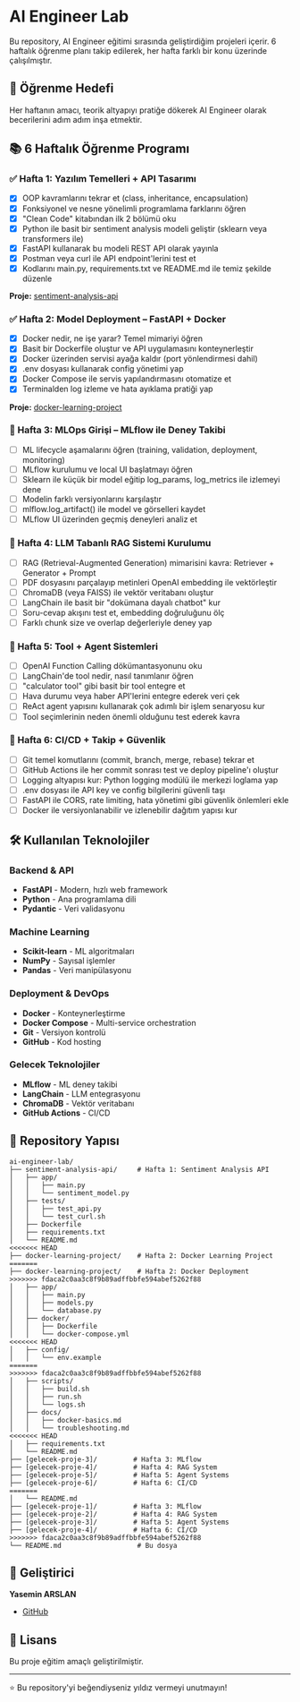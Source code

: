 # AI Engineer Lab

Bu repository, AI Engineer eğitimi sırasında geliştirdiğim projeleri içerir. 6 haftalık öğrenme planı takip edilerek, her hafta farklı bir konu üzerinde çalışılmıştır.

## 🎯 Öğrenme Hedefi

Her haftanın amacı, teorik altyapıyı pratiğe dökerek AI Engineer olarak becerilerini adım adım inşa etmektir.

## 📚 6 Haftalık Öğrenme Programı

### ✅ Hafta 1: Yazılım Temelleri + API Tasarımı
- [x] OOP kavramlarını tekrar et (class, inheritance, encapsulation)
- [x] Fonksiyonel ve nesne yönelimli programlama farklarını öğren
- [x] "Clean Code" kitabından ilk 2 bölümü oku
- [x] Python ile basit bir sentiment analysis modeli geliştir (sklearn veya transformers ile)
- [x] FastAPI kullanarak bu modeli REST API olarak yayınla
- [x] Postman veya curl ile API endpoint'lerini test et
- [x] Kodlarını main.py, requirements.txt ve README.md ile temiz şekilde düzenle

**Proje:** [sentiment-analysis-api](./sentiment-analysis-api/)

### ✅ Hafta 2: Model Deployment – FastAPI + Docker
- [x] Docker nedir, ne işe yarar? Temel mimariyi öğren
- [x] Basit bir Dockerfile oluştur ve API uygulamasını konteynerleştir
- [x] Docker üzerinden servisi ayağa kaldır (port yönlendirmesi dahil)
- [x] .env dosyası kullanarak config yönetimi yap
- [x] Docker Compose ile servis yapılandırmasını otomatize et
- [x] Terminalden log izleme ve hata ayıklama pratiği yap

**Proje:** [docker-learning-project](./docker-learning-project/)

### 🔄 Hafta 3: MLOps Girişi – MLflow ile Deney Takibi
- [ ] ML lifecycle aşamalarını öğren (training, validation, deployment, monitoring)
- [ ] MLflow kurulumu ve local UI başlatmayı öğren
- [ ] Sklearn ile küçük bir model eğitip log_params, log_metrics ile izlemeyi dene
- [ ] Modelin farklı versiyonlarını karşılaştır
- [ ] mlflow.log_artifact() ile model ve görselleri kaydet
- [ ] MLflow UI üzerinden geçmiş deneyleri analiz et

### 🔄 Hafta 4: LLM Tabanlı RAG Sistemi Kurulumu
- [ ] RAG (Retrieval-Augmented Generation) mimarisini kavra: Retriever + Generator + Prompt
- [ ] PDF dosyasını parçalayıp metinleri OpenAI embedding ile vektörleştir
- [ ] ChromaDB (veya FAISS) ile vektör veritabanı oluştur
- [ ] LangChain ile basit bir "dokümana dayalı chatbot" kur
- [ ] Soru-cevap akışını test et, embedding doğruluğunu ölç
- [ ] Farklı chunk size ve overlap değerleriyle deney yap

### 🔄 Hafta 5: Tool + Agent Sistemleri
- [ ] OpenAI Function Calling dökümantasyonunu oku
- [ ] LangChain'de tool nedir, nasıl tanımlanır öğren
- [ ] "calculator tool" gibi basit bir tool entegre et
- [ ] Hava durumu veya haber API'lerini entegre ederek veri çek
- [ ] ReAct agent yapısını kullanarak çok adımlı bir işlem senaryosu kur
- [ ] Tool seçimlerinin neden önemli olduğunu test ederek kavra

### 🔄 Hafta 6: CI/CD + Takip + Güvenlik
- [ ] Git temel komutlarını (commit, branch, merge, rebase) tekrar et
- [ ] GitHub Actions ile her commit sonrası test ve deploy pipeline'ı oluştur
- [ ] Logging altyapısı kur: Python logging modülü ile merkezi loglama yap
- [ ] .env dosyası ile API key ve config bilgilerini güvenli taşı
- [ ] FastAPI ile CORS, rate limiting, hata yönetimi gibi güvenlik önlemleri ekle
- [ ] Docker ile versiyonlanabilir ve izlenebilir dağıtım yapısı kur

## 🛠️ Kullanılan Teknolojiler

### Backend & API
- **FastAPI** - Modern, hızlı web framework
- **Python** - Ana programlama dili
- **Pydantic** - Veri validasyonu

### Machine Learning
- **Scikit-learn** - ML algoritmaları
- **NumPy** - Sayısal işlemler
- **Pandas** - Veri manipülasyonu

### Deployment & DevOps
- **Docker** - Konteynerleştirme
- **Docker Compose** - Multi-service orchestration
- **Git** - Versiyon kontrolü
- **GitHub** - Kod hosting

### Gelecek Teknolojiler
- **MLflow** - ML deney takibi
- **LangChain** - LLM entegrasyonu
- **ChromaDB** - Vektör veritabanı
- **GitHub Actions** - CI/CD

## 📁 Repository Yapısı

```
ai-engineer-lab/
├── sentiment-analysis-api/     # Hafta 1: Sentiment Analysis API
│   ├── app/
│   │   ├── main.py
│   │   └── sentiment_model.py
│   ├── tests/
│   │   ├── test_api.py
│   │   └── test_curl.sh
│   ├── Dockerfile
│   ├── requirements.txt
│   └── README.md
<<<<<<< HEAD
├── docker-learning-project/    # Hafta 2: Docker Learning Project
=======
├── docker-learning-project/    # Hafta 2: Docker Deployment
>>>>>>> fdaca2c0aa3c8f9b89adffbbfe594abef5262f88
│   ├── app/
│   │   ├── main.py
│   │   ├── models.py
│   │   └── database.py
│   ├── docker/
│   │   ├── Dockerfile
│   │   └── docker-compose.yml
<<<<<<< HEAD
│   ├── config/
│   │   └── env.example
=======
>>>>>>> fdaca2c0aa3c8f9b89adffbbfe594abef5262f88
│   ├── scripts/
│   │   ├── build.sh
│   │   ├── run.sh
│   │   └── logs.sh
│   ├── docs/
│   │   ├── docker-basics.md
│   │   └── troubleshooting.md
<<<<<<< HEAD
│   ├── requirements.txt
│   └── README.md
├── [gelecek-proje-3]/         # Hafta 3: MLflow
├── [gelecek-proje-4]/         # Hafta 4: RAG System
├── [gelecek-proje-5]/         # Hafta 5: Agent Systems
├── [gelecek-proje-6]/         # Hafta 6: CI/CD
=======
│   └── README.md
├── [gelecek-proje-1]/         # Hafta 3: MLflow
├── [gelecek-proje-2]/         # Hafta 4: RAG System
├── [gelecek-proje-3]/         # Hafta 5: Agent Systems
├── [gelecek-proje-4]/         # Hafta 6: CI/CD
>>>>>>> fdaca2c0aa3c8f9b89adffbbfe594abef5262f88
└── README.md                   # Bu dosya
```

## 👤 Geliştirici

**Yasemin ARSLAN**
- [GitHub](https://github.com/YaseminOran)

## 📝 Lisans

Bu proje eğitim amaçlı geliştirilmiştir.

---

⭐ Bu repository'yi beğendiyseniz yıldız vermeyi unutmayın! 